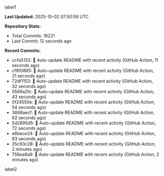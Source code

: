 
label1 
<!-- ACTIVITY_START -->
**Last Updated:** 2025-10-02 07:50:59 UTC

**Repository Stats:**
- Total Commits: 16221
- Last Commit: 12 seconds ago

**Recent Commits:**
- ccfa5132: 🤖 Auto-update README with recent activity (GitHub Action, 11 seconds ago)
- cf8f0885: 🤖 Auto-update README with recent activity (GitHub Action, 21 seconds ago)
- 72df1153: 🤖 Auto-update README with recent activity (GitHub Action, 32 seconds ago)
- 5569a2fc: 🤖 Auto-update README with recent activity (GitHub Action, 43 seconds ago)
- 0f24550e: 🤖 Auto-update README with recent activity (GitHub Action, 54 seconds ago)
- 3668aecf: 🤖 Auto-update README with recent activity (GitHub Action, 62 seconds ago)
- 5d2895d5: 🤖 Auto-update README with recent activity (GitHub Action, 72 seconds ago)
- e6bece24: 🤖 Auto-update README with recent activity (GitHub Action, 83 seconds ago)
- 35c93c28: 🤖 Auto-update README with recent activity (GitHub Action, 2 minutes ago)
- 756ea8a9: 🤖 Auto-update README with recent activity (GitHub Action, 2 minutes ago)
<!-- ACTIVITY_END -->

label2
